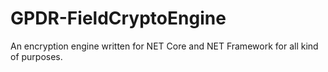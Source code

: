 # GPDR-FieldCryptoEngine
An encryption engine written for NET Core and NET Framework for all kind of purposes. 
